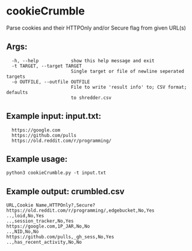 # cookieCrumble
Parse cookies and their HTTPOnly and/or Secure flag from given URL(s)
## Args:
```
  -h, --help            show this help message and exit
  -t TARGET, --target TARGET
                        Single target or file of newline seperated targets
  -o OUTFILE, --outfile OUTFILE
                        File to write 'result info' to; CSV format; defaults
                        to shredder.csv
```

## Example input: input.txt:
```
  https://google.com
  https://github.com/pulls
  https://old.reddit.com/r/programming/
```

## Example usage:
`python3 cookieCrumble.py -t input.txt`

## Example output: crumbled.csv
```
URL,Cookie Name,HTTPOnly?,Secure?
https://old.reddit.com/r/programming/,edgebucket,No,Yes
..,loid,No,Yes
..,session_tracker,No,Yes
https://google.com,1P_JAR,No,No
..,NID,No,No
https://github.com/pulls,_gh_sess,No,Yes
..,has_recent_activity,No,No
```
